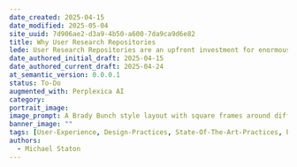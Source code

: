 ```yaml
---
date_created: 2025-04-15
date_modified: 2025-05-04
site_uuid: 7d906ae2-d3a9-4b50-a600-7da9ca9d6e82
title: Why User Research Repositories
lede: User Research Repositories are an upfront investment for enormous gains over time.
date_authored_initial_draft: 2025-04-15
date_authored_current_draft: 2025-04-24
at_semantic_version: 0.0.0.1
status: To-Do
augmented_with: Perplexica AI
category: 
portrait_image: 
image_prompt: A Brady Bunch style layout with square frames around different user personas and archetypes.
banner_image: ""
tags: [User-Experience, Design-Practices, State-Of-The-Art-Practices, Product-Development, Design-Tools]
authors:
  - Michael Staton
---
```


